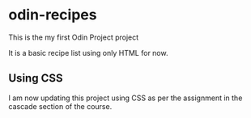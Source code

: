 # odin-recipes


This is the my first Odin Project project

It is a basic recipe list using only HTML for now.




## Using CSS


I am now updating this project using CSS as per the assignment 
in the cascade section of the course.